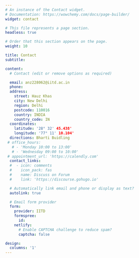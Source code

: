 ```yaml
---
# An instance of the Contact widget.
# Documentation: https://wowchemy.com/docs/page-builder/
widget: contact

# This file represents a page section.
headless: true

# Order that this section appears on the page.
weight: 10

title: Contact
subtitle:

content:
  # Contact (edit or remove options as required)

  email: anz228062@iitd.ac.in
  phone: 
  address:
    street: Hauz Khas
    city: New Delhi
    region: Delhi
    postcode: 110016
    country: INDIA
    country_code: IN
  coordinates:
    latitude: '28° 32' 45.438'
    longitude: '77° 11' 10.104'
  directions: Bharti Buidling
 # office_hours:
   # - 'Monday 10:00 to 13:00'
   # - 'Wednesday 09:00 to 10:00'
 # appointment_url: 'https://calendly.com'
  contact_links:
  #  - icon: comments
  #    icon_pack: fas
  #    name: Discuss on Forum
  #    link: 'https://discourse.gohugo.io'

  # Automatically link email and phone or display as text?
  autolink: true

  # Email form provider
  form:
    provider: IITD
    formspree:
      id:
    netlify:
      # Enable CAPTCHA challenge to reduce spam?
      captcha: false

design:
  columns: '1'
---
```



